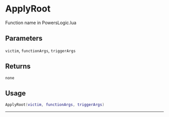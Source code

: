 # ApplyRoot
Function name in PowersLogic.lua
## Parameters
`victim`, `functionArgs`, `triggerArgs`
## Returns
`none`
## Usage
```lua
ApplyRoot(victim, functionArgs, triggerArgs)
```
---
